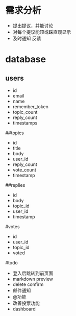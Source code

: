 # 需求分析
+ 提出提议，并能讨论
+ 对每个提议能顶或踩直观显示
+ 及时通知 反馈

# database
## users
+ id
+ email
+ name
+ remember_token
+ topic_count
+ reply_count
+ timestamps

##topics
+ id
+ title
+ body
+ user_id
+ reply_count
+ vote_count
+ timestamp

##replies
+ id
+ body
+ topic_id
+ user_id
+ timestamp

#votes
+ id
+ user_id
+ topic_id
+ voted

#todo
+ 登入后跳转到前页面
+ markdown preview
+ delete confirm
+ 邮件通知
+ @功能
+ 改善投票功能
+ dashboard